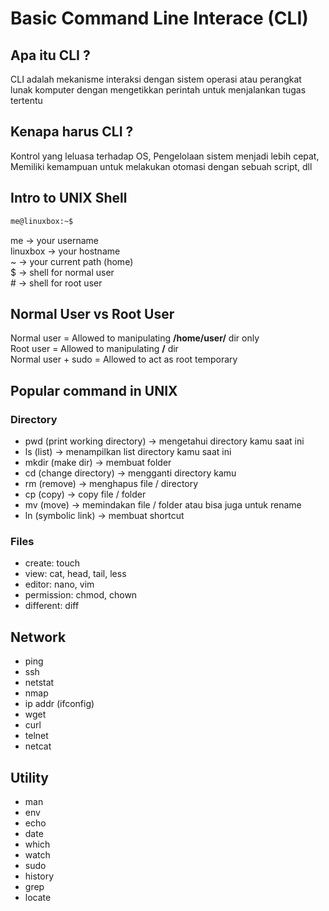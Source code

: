 # Basic Command Line Interace (CLI)

## Apa itu CLI ?

CLI adalah mekanisme interaksi dengan sistem operasi atau perangkat lunak komputer dengan mengetikkan perintah untuk menjalankan tugas tertentu

## Kenapa harus CLI ?

Kontrol yang leluasa terhadap OS, Pengelolaan sistem menjadi lebih cepat, Memiliki kemampuan untuk melakukan otomasi dengan sebuah script, dll

## Intro to UNIX Shell

```bash
me@linuxbox:~$
```

me -> your username\
linuxbox -> your hostname\
~ -> your current path (home)\
$ -> shell for normal user\
\# -> shell for root user

## Normal User vs Root User

Normal user = Allowed to manipulating **/home/user/** dir only\
Root user = Allowed to manipulating **/** dir\
Normal user + sudo = Allowed to act as root temporary

## Popular command in UNIX

### Directory

- pwd (print working directory) -> mengetahui directory kamu saat ini
- ls (list) -> menampilkan list directory kamu saat ini
- mkdir (make dir) -> membuat folder
- cd (change directory) -> mengganti directory kamu
- rm (remove) -> menghapus file / directory
- cp (copy) -> copy file / folder
- mv (move) -> memindakan file / folder atau bisa juga untuk rename
- ln (symbolic link) -> membuat shortcut

### Files

- create: touch
- view: cat, head, tail, less
- editor: nano, vim
- permission: chmod, chown
- different: diff

## Network

- ping
- ssh
- netstat
- nmap
- ip addr (ifconfig)
- wget
- curl
- telnet
- netcat

## Utility

- man
- env
- echo
- date
- which
- watch
- sudo
- history
- grep
- locate
